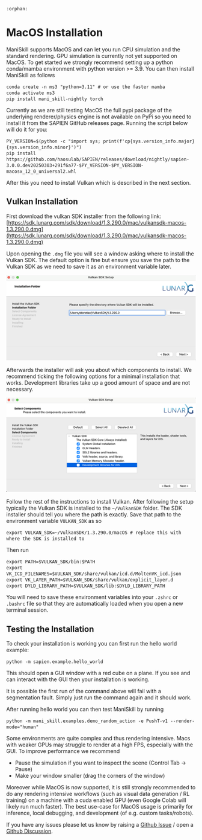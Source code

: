 ```{eval-rst}
:orphan:
```

# MacOS Installation

ManiSkill supports MacOS and can let you run CPU simulation and the standard rendering. GPU simulation is currently not yet supported on MacOS. To get started we strongly recommend setting up a python conda/mamba environment with python version >= 3.9. You can then install ManiSkill as follows

```
conda create -n ms3 "python=3.11" # or use the faster mamba
conda activate ms3
pip install mani_skill-nightly torch
```

Currently as we are still testing MacOS the full pypi package of the underlying renderer/physics engine is not available on PyPi so you need to install it from the SAPIEN GitHub releases page. Running the script below will do it for you:

```
PY_VERSION=$(python -c "import sys; print(f'cp{sys.version_info.major}{sys.version_info.minor}')")
pip install https://github.com/haosulab/SAPIEN/releases/download/nightly/sapien-3.0.0.dev20250303+291f6a77-$PY_VERSION-$PY_VERSION-macosx_12_0_universal2.whl
```

After this you need to install Vulkan which is described in the next section.

## Vulkan Installation

First download the vulkan SDK installer from the following link: [https://sdk.lunarg.com/sdk/download/1.3.290.0/mac/vulkansdk-macos-1.3.290.0.dmg](https://sdk.lunarg.com/sdk/download/1.3.290.0/mac/vulkansdk-macos-1.3.290.0.dmg)

Upon opening the `.dmg` file you will see a window asking where to install the Vulkan SDK. The default option is fine but ensure you save the path to the Vulkan SDK as we need to save it as an environment variable later.

![](./images/vulkan_path_installation.png)

Afterwards the installer will ask you about which components to install. We recommend ticking the following options for a minimal installation that works. Development libraries take up a good amount of space and are not necessary.

![](./images/vulkan_components_installation.png)

Follow the rest of the instructions to install Vulkan. After following the setup typically the Vulkan SDK is installed to the `~/VulkanSDK` folder. The SDK installer should tell you where the path is exactly. Save that path to the environment variable `VULKAN_SDK` as so

```
export VULKAN_SDK=~/VulkanSDK/1.3.290.0/macOS # replace this with where the SDK is installed to
```

Then run
```
export PATH=$VULKAN_SDK/bin:$PATH
export VK_ICD_FILENAMES=$VULKAN_SDK/share/vulkan/icd.d/MoltenVK_icd.json
export VK_LAYER_PATH=$VULKAN_SDK/share/vulkan/explicit_layer.d
export DYLD_LIBRARY_PATH=$VULKAN_SDK/lib:$DYLD_LIBRARY_PATH
```

You will need to save these environment variables into your `.zshrc` or `.bashrc` file so that they are automatically loaded when you open a new terminal session.

## Testing the Installation

To check your installation is working you can first run the hello world example:

```
python -m sapien.example.hello_world
```

This should open a GUI window with a red cube on a plane. If you see and can interact with the GUI then your installation is working.

It is possible the first run of the command above will fail with a segmentation fault. Simply just run the command again and it should work.

After running hello world you can then test ManiSkill by running

```
python -m mani_skill.examples.demo_random_action -e PushT-v1 --render-mode="human"
```

Some environments are quite complex and thus rendering intensive. Macs with weaker GPUs may struggle to render at a high FPS, especially with the GUI. To improve performance we recommend
- Pause the simulation if you want to inspect the scene (Control Tab -> Pause)
- Make your window smaller (drag the corners of the window)

Moreover while MacOS is now supported, it is still strongly recommended to do any rendering intensive workflows (such as visual data generation / RL training) on a machine with a cuda enabled GPU (even Google Colab will likely run much faster). The best use-case for MacOS usage is primarily for inference, local debugging, and development (of e.g. custom tasks/robots).

If you have any issues please let us know by raising a [Github Issue](https://github.com/haosulab/ManiSkill/issues) / open a [Github Discussion](https://github.com/haosulab/ManiSkill/discussions).